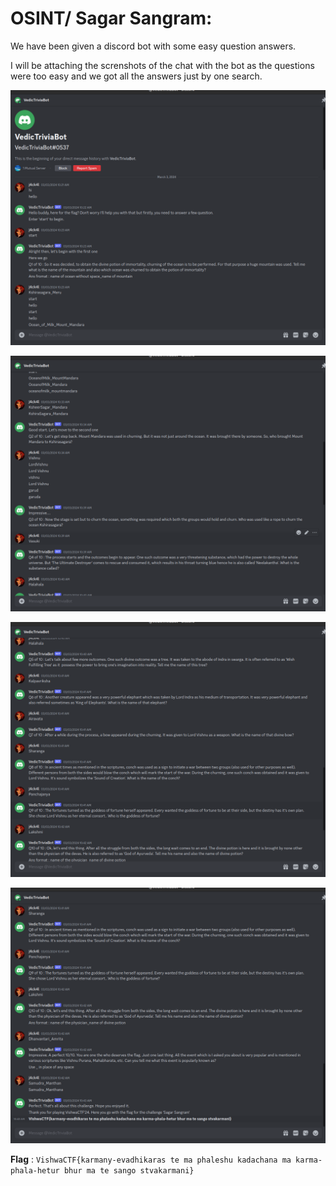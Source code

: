 # OSINT/ Sagar Sangram:

We have been given a discord bot with some easy question answers.

I will be attaching the screnshots of the chat with the bot as the questions were too easy and we got all the answers just by one search.

![index](./assets/sagar1.png)

![index](./assets/sagar2.png)

![index](./assets/sagar3.png)

![index](./assets/sagar4.png)

**Flag** : `VishwaCTF{karmany-evadhikaras te ma phaleshu kadachana ma karma-phala-hetur bhur ma te sango stvakarmani}`